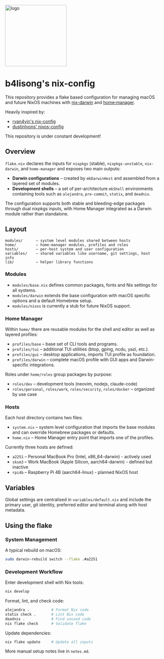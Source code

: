 [<img src="https://raw.githubusercontent.com/b4lisong/nix-config/refs/heads/main/_img/cirno_hexley_cosplay_simple_upscaled_nobg.png" width="200px" alt="logo" />](https://github.com/b4lisong/nix-config)

# b4lisong's nix-config

This repository provides a flake based configuration for managing macOS and future NixOS machines with [nix-darwin](https://github.com/nix-darwin/nix-darwin) and [home‑manager](https://github.com/nix-community/home-manager).

Heavily inspired by:
- [ryan4yin's nix-config](https://github.com/ryan4yin/nix-config)
- [dustinlyons' nixos-config](https://github.com/dustinlyons/nixos-config)

This repository is under constant development!

## Overview

`flake.nix` declares the inputs for `nixpkgs` (stable), `nixpkgs-unstable`, `nix-darwin`, and `home-manager` and exposes two main outputs:

* **Darwin configurations** – created by `mkDarwinHost` and assembled from a layered set of modules.
* **Development shells** – a set of per-architecture `mkShell` environments containing tools such as `alejandra`, `pre-commit`, `statix`, and `deadnix`.

The configuration supports both stable and bleeding-edge packages through dual nixpkgs inputs, with Home Manager integrated as a Darwin module rather than standalone.

## Layout

```
modules/      – system level modules shared between hosts
home/         – home-manager modules, profiles and roles
hosts/        – per-host system and user configuration
variables/    – shared variables like username, git settings, host info
lib/          – helper library functions
```

### Modules

* `modules/base.nix` defines common packages, fonts and Nix settings for all systems.
* `modules/darwin` extends the base configuration with macOS specific options and a default Homebrew setup.
* `modules/nixos` is currently a stub for future NixOS support.

### Home Manager

Within `home/` there are reusable modules for the shell and editor as well as layered profiles:

* `profiles/base` – base set of CLI tools and programs.
* `profiles/tui` – additional TUI utilities (btop, gping, ncdu, yazi, etc.).
* `profiles/gui` – desktop applications, imports TUI profile as foundation.
* `profiles/darwin` – complete macOS profile with GUI apps and Darwin-specific integrations.

Roles under `home/roles` group packages by purpose:
* `roles/dev` – development tools (neovim, nodejs, claude-code)
* `roles/personal`, `roles/work`, `roles/security`, `roles/docker` – organized by use case

### Hosts

Each host directory contains two files:

* `system.nix` – system level configuration that imports the base modules and can override Homebrew packages or defaults.
* `home.nix` – Home Manager entry point that imports one of the profiles.

Currently three hosts are defined:
* `a2251` – Personal MacBook Pro (Intel, x86_64-darwin) - actively used
* `sksm3` – Work MacBook (Apple Silicon, aarch64-darwin) - defined but inactive
* `rpi4b` – Raspberry Pi 4B (aarch64-linux) - planned NixOS host

## Variables

Global settings are centralised in `variables/default.nix` and include the primary user, git identity, preferred editor and terminal along with host metadata.

## Using the flake

### System Management
A typical rebuild on macOS:

```bash
sudo darwin-rebuild switch --flake .#a2251
```

### Development Workflow
Enter development shell with Nix tools:

```bash
nix develop
```

Format, lint, and check code:

```bash
alejandra .          # Format Nix code
statix check .       # Lint Nix code
deadnix .            # Find unused code
nix flake check      # Validate flake
```

Update dependencies:

```bash
nix flake update     # Update all inputs
```

More manual setup notes live in `notes.md`.

